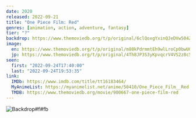 ```yaml
---
date: 2020
released: 2022-09-21
title: "One Piece Film: Red"
genres: [animation, action, adventure, fantasy]
tier: "?"
backdrop: https://www.themoviedb.org/t/p/original/6clQoxgYxinQJeDVw504Zn4Ff2q.jpg
image:
  en: https://www.themoviedb.org/t/p/original/m80kPdrmmtEh9wlLroCp0bwUGH0.jpg
  jp: https://www.themoviedb.org/t/p/original/4Th8JP3S3yKpvqcrV4VS2z8c5Sp.jpg
seen:
  first: "2022-09-24T17:40:00"
  last: "2022-09-24T19:53:35"
link:
  IMDb: https://www.imdb.com/title/tt16183464/
  MyAnimeList: https://myanimelist.net/anime/50410/One_Piece_Film__Red
  TMDB: https://www.themoviedb.org/movie/900667-one-piece-film-red
---
```


![Backdrop#f#fb](https://www.themoviedb.org/t/p/original/Ach0puWzxuO2imh1yWEUK7CGsx.jpg "Source: TMDB")
